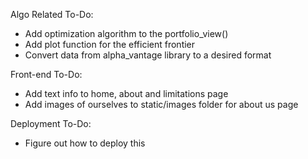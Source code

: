 Algo Related To-Do:
- Add optimization algorithm to the portfolio_view()
- Add plot function for the efficient frontier
- Convert data from alpha_vantage library to a desired format

Front-end To-Do:
- Add text info to home, about and limitations page
- Add images of ourselves to static/images folder for about us page

Deployment To-Do:
- Figure out how to deploy this